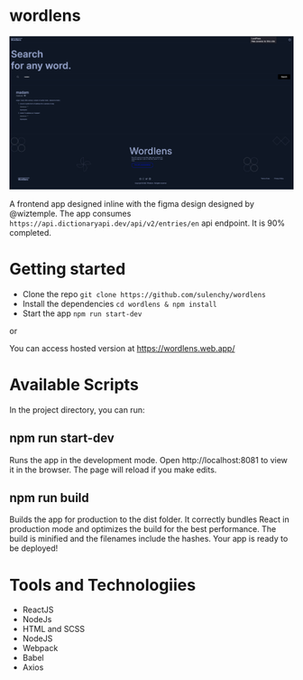 # wordlens
![Page_Screenshot](./public/page_example.png)

A frontend app designed inline with the figma design designed by @wiztemple. The app consumes `https://api.dictionaryapi.dev/api/v2/entries/en` api endpoint. It is 90% completed.

# Getting started

- Clone the repo `git clone https://github.com/sulenchy/wordlens`
- Install the dependencies `cd wordlens & npm install`
- Start the app `npm run start-dev`

or 

You can access hosted version at https://wordlens.web.app/

# Available Scripts
In the project directory, you can run:

## npm run start-dev

Runs the app in the development mode.
Open http://localhost:8081 to view it in the browser.
The page will reload if you make edits.

## npm run build

Builds the app for production to the dist folder.
It correctly bundles React in production mode and optimizes the build for the best performance.
The build is minified and the filenames include the hashes.
Your app is ready to be deployed!

# Tools and Technologiies

- ReactJS
- NodeJs
- HTML and SCSS
- NodeJS
- Webpack
- Babel
- Axios
